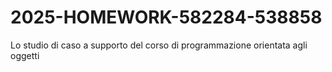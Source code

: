 # 2025-HOMEWORK-582284-538858
Lo studio di caso a supporto del corso di programmazione orientata agli oggetti

